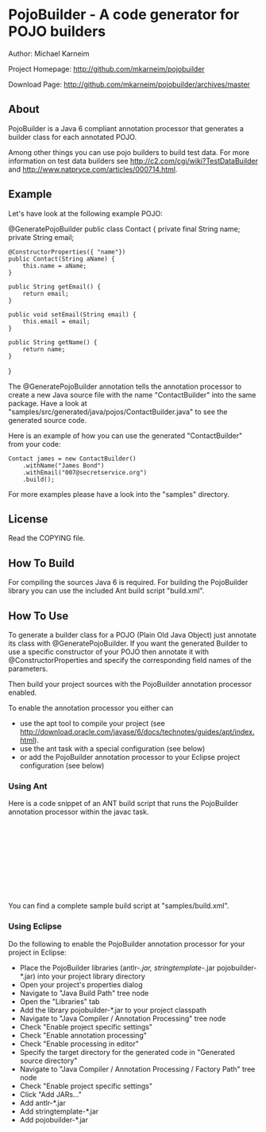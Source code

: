 
PojoBuilder -  A code generator for POJO builders
================================================= 

Author: Michael Karneim

Project Homepage: http://github.com/mkarneim/pojobuilder

Download Page: http://github.com/mkarneim/pojobuilder/archives/master

About
-----

PojoBuilder is a Java 6 compliant annotation processor that generates a builder class for each annotated POJO.

Among other things you can use pojo builders to build test data. For more information on test data builders 
see http://c2.com/cgi/wiki?TestDataBuilder and http://www.natpryce.com/articles/000714.html.

Example
-------

Let's have look at the following example POJO:

@GeneratePojoBuilder
public class Contact { 
	private final String name;
	private String email;

	@ConstructorProperties({ "name"})
	public Contact(String aName) {
		this.name = aName;
	}

	public String getEmail() {
		return email;
	}

	public void setEmail(String email) {
		this.email = email;
	}

	public String getName() {
		return name;
	}
}

The @GeneratePojoBuilder annotation tells the annotation processor to create a new Java source file with 
the name "ContactBuilder" into the same package.
Have a look at "samples/src/generated/java/pojos/ContactBuilder.java" to see the generated source code.

Here is an example of how you can use the generated "ContactBuilder" from your code:


	Contact james = new ContactBuilder()
		.withName("James Bond")
		.withEmail("007@secretservice.org")
		.build();


For more examples please have a look into the "samples" directory.    

License
-------

Read the COPYING file.

How To Build
------------

For compiling the sources Java 6 is required.
For building the PojoBuilder library you can use the included Ant build script "build.xml". 


How To Use
----------

To generate a builder class for a POJO (Plain Old Java Object) just annotate its class with 
@GeneratePojoBuilder. If you want the generated Builder to use a specific constructor of your POJO
then annotate it with @ConstructorProperties and specify the corresponding field names of the parameters.

Then build your project sources with the PojoBuilder annotation processor enabled.

To enable the annotation processor you either can
* use the apt tool to compile your project (see http://download.oracle.com/javase/6/docs/technotes/guides/apt/index.html).
* use the <javac> ant task with a special configuration (see below)
* or add the PojoBuilder annotation processor to your Eclipse project configuration (see below)

### Using Ant

Here is a code snippet of an ANT build script that runs the PojoBuilder annotation processor within the javac task. 

<pre>
	<target name="compile" depends="init" description="Compile java sources and run annotation processor">
		<mkdir dir="${src.gen.java.dir}" />
		<mkdir dir="${build.classes.dir}" />
		<javac classpathref="class.path" destdir="${build.classes.dir}">
			<src path="${src.main.java.dir}" />
			<!-- This tells the compiler where to place the generated source files -->
			<compilerarg line="-s ${src.gen.java.dir}"/>
		</javac>
	</target>
</pre>

You can find a complete sample build script at "samples/build.xml".

### Using Eclipse

Do the following to enable the PojoBuilder annotation processor for your project in Eclipse:

* Place the PojoBuilder libraries (antlr-*.jar, stringtemplate-*.jar pojobuilder-*.jar) into your project library directory 
* Open your project's properties dialog
* Navigate to "Java Build Path" tree node
* Open the "Libraries" tab
* Add the library pojobuilder-*.jar to your project classpath
* Navigate to "Java Compiler / Annotation Processing" tree node
* Check "Enable project specific settings"
* Check "Enable annotation processing"
* Check "Enable processing in editor"
* Specify the target directory for the generated code in "Generated source directory"
* Navigate to "Java Compiler / Annotation Processing / Factory Path" tree node
* Check "Enable project specific settings"
* Click "Add JARs..."
* Add antlr-*.jar
* Add stringtemplate-*.jar
* Add pojobuilder-*.jar



